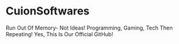 # CuionSoftwares
Run Out Of Memory- Not Ideas! Programming, Gaming, Tech Then Repeating! Yes, This Is Our Official GitHub!
